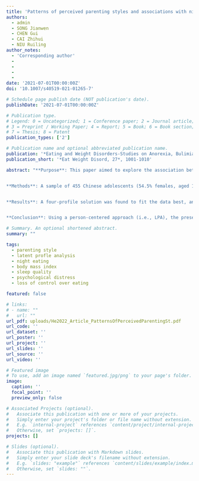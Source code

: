 ```yaml
---
title: 'Patterns of perceived parenting styles and associations with night eating syndrome symptoms and correlates among Chinese adolescents: a latent profile analysis'
authors:
  - admin
  - SONG Jianwen
  - CHEN Gui
  - CAI Zhihui
  - NIU Ruiling
author_notes:
  - 'Corresponding author'
  - 
  - 
  - 
  - 
date: '2021-07-01T00:00:00Z'
doi: '10.1007/s40519-021-01265-7'

# Schedule page publish date (NOT publication's date).
publishDate: '2021-07-01T00:00:00Z'

# Publication type.
# Legend: 0 = Uncategorized; 1 = Conference paper; 2 = Journal article;
# 3 = Preprint / Working Paper; 4 = Report; 5 = Book; 6 = Book section;
# 7 = Thesis; 8 = Patent
publication_types: ['2']

# Publication name and optional abbreviated publication name.
publication: '*Eating and Weight Disorders-Studies on Anorexia, Bulimia and Obesity, 27*, 1001-1010'
publication_short: '*Eat Weight Disord, 27*, 1001-1010'

abstract: "**Purpose**: This paper aimed to explore the association between the patterns of perceived parenting styles and adolescents’ night eating syndrome symptoms and correlates, including sleep quality, weight status, loss of control over eating, and psychological distress.


**Methods**: A sample of 455 Chinese adolescents (54.5% females, aged 12–15 years) were included in the current study. Latent Profile Analysis (LPA) was adopted to examine the patterns of perceived parenting styles. The three-step approach was used to explore the differences in night eating syndrome symptoms and correlates between different profiles.


**Results**: A four-profile solution was found to fit the data best, and the four profiles were labeled as positive parenting, negative parenting, highly engaged parenting, and lowly engaged parenting. Subsequent analyses showed that adolescents across profiles exhibited significant differences in night eating syndrome symptoms and correlates. Specifically, adolescents in the positive parenting profile generally had the lowest scores in night eating and its correlates, while those in the negative parenting group reported the highest scores in night eating and its correlates.


**Conclusion**: Using a person-centered approach (i.e., LPA), the present study identified four distinct patterns of perceived parenting styles in a sample of Chinese adolescents, with night eating and related symptomatology differing across each profile. Future interventions targeting night eating among adolescents may consider the potential influence from the patterns of perceived parenting styles to have a better intervention outcome."

# Summary. An optional shortened abstract.
summary: ""

tags:
  - parenting style
  - latent profle analysis
  - night eating
  - body mass index
  - sleep quality
  - psychological distress
  - loss of control over eating

featured: false

# links:
# - name: ""
#   url: ""
url_pdf: uploads/He2022_Article_PatternsOfPerceivedParentingSt.pdf
url_code: ''
url_dataset: ''
url_poster: ''
url_project: ''
url_slides: ''
url_source: ''
url_video: ''

# Featured image
# To use, add an image named `featured.jpg/png` to your page's folder.
image:
  caption: ''
  focal_point: ''
  preview_only: false

# Associated Projects (optional).
#   Associate this publication with one or more of your projects.
#   Simply enter your project's folder or file name without extension.
#   E.g. `internal-project` references `content/project/internal-project/index.md`.
#   Otherwise, set `projects: []`.
projects: []

# Slides (optional).
#   Associate this publication with Markdown slides.
#   Simply enter your slide deck's filename without extension.
#   E.g. `slides: "example"` references `content/slides/example/index.md`.
#   Otherwise, set `slides: ""`.
---
```

